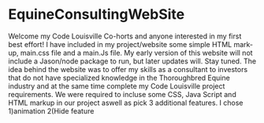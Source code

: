 # EquineConsultingWebSite
Welcome my Code Louisville Co-horts and anyone interested in my first best effort!
I have included in my project/website some simple HTML mark-up, main.css file and a main.Js file.
My early version of this website will not include a Jason/node package to run, but later updates will. Stay tuned.
The idea behind the website was to offer my skills as a consultant to investors that do not have specialized knowledge in the Thoroughbred Equine industry and at the same time complete my Code Louisville project requirements.
We were required to incluse some CSS, Java Script and HTML markup in our project aswell as pick 3 additional features. I chose 1)animation
2(Hide feature

